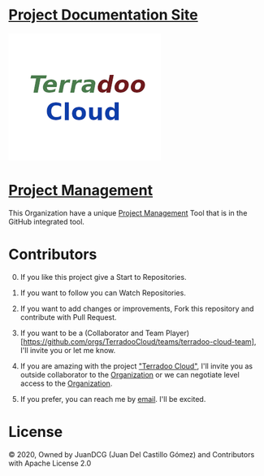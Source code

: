 

# [Project Documentation Site](https://documentation.terradoo.cloud)



![Terradoo Cloud](source/_static/images/TerradooCloud-logo.png)


# [Project Management](https://github.com/orgs/TerradooCloud/projects/1)

This Organization have a unique [Project Management](https://github.com/orgs/TerradooCloud/projects/1)   Tool that is in the GitHub integrated tool.


# Contributors

0. If you like this project give a Start to Repositories.

1. If you want to follow you can Watch Repositories.

2. If you want to add changes or improvements, Fork this repository and contribute with Pull Request.

3. If you want to be a (Collaborator and Team Player)[https://github.com/orgs/TerradooCloud/teams/terradoo-cloud-team], I'll invite you or let me know.

4. If you are amazing with the project ["Terradoo Cloud"](https://web.terradoo.cloud), I'll invite you as outside collaborator to the [Organization](https://github.com/TerradooCloud) or we can negotiate level access to the [Organization](https://github.com/TerradooCloud).

5. If you prefer, you can reach me by [email](mailto:contact@terradoo.cloud). I'll be excited.


# License

&copy; 2020, Owned by JuanDCG (Juan Del Castillo Gómez) and Contributors with Apache License 2.0